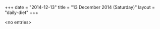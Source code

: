 +++
date = "2014-12-13"
title = "13 December 2014 (Saturday)"
layout = "daily-diet"
+++


\<no entries\>

